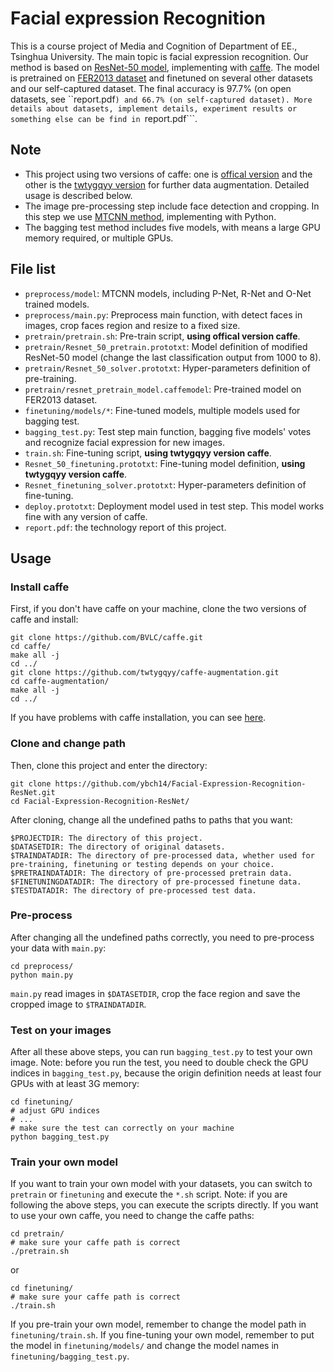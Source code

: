 # Facial expression Recognition

This is a course project of Media and Cognition of Department of EE., Tsinghua University. The main topic is facial expression recognition. Our method is based on [ResNet-50 model](https://github.com/KaimingHe/deep-residual-networks), implementing with [caffe](https://github.com/BVLC/caffe). The model is pretrained on [FER2013 dataset](https://www.kaggle.com/c/challenges-in-representation-learning-facial-expression-recognition-challenge/data) and finetuned on several other datasets and our self-captured dataset. The final accuracy is 97.7% (on open datasets, see ``report.pdf```) and 66.7% (on self-captured dataset). More details about datasets, implement details, experiment results or something else can be find in ```report.pdf```. 

## Note

- This project using two versions of caffe: one is [offical version](https://github.com/BVLC/caffe) and the other is the [twtygqyy version](https://github.com/twtygqyy/caffe-augmentation) for further data augmentation. Detailed usage is described below.
- The image pre-processing step include face detection and cropping. In this step we use [MTCNN method](https://github.com/ybch14/MTCNN_face_detection_alignment), implementing with Python.
- The bagging test method includes five models, with means a large GPU memory required, or multiple GPUs.

## File list

- ```preprocess/model```: MTCNN models, including P-Net, R-Net and O-Net trained models.
- ```preprocess/main.py```: Preprocess main function, with detect faces in images, crop faces region and resize to a fixed size.
- ```pretrain/pretrain.sh```: Pre-train script, **using offical version caffe**.
- ```pretrain/Resnet_50_pretrain.prototxt```: Model definition of modified ResNet-50 model (change the last classification output from 1000 to 8).
- ```pretrain/Resnet_50_solver.prototxt```: Hyper-parameters definition of pre-training.
- ```pretrain/resnet_pretrain_model.caffemodel```: Pre-trained model on FER2013 dataset.
- ```finetuning/models/*```: Fine-tuned models, multiple models used for bagging test.
- ```bagging_test.py```: Test step main function, bagging five models' votes and recognize facial expression for new images.
- ```train.sh```: Fine-tuning script, **using twtygqyy version caffe**.
- ```Resnet_50_finetuning.prototxt```: Fine-tuning model definition, **using twtygqyy version caffe**.
- ```Resnet_finetuning_solver.prototxt```: Hyper-parameters definition of fine-tuning.
- ```deploy.prototxt```: Deployment model used in test step. This model works fine with any version of caffe.
- ```report.pdf```: the technology report of this project.

## Usage

### Install caffe

First, if you don't have caffe on your machine, clone the two versions of caffe and install:

```
git clone https://github.com/BVLC/caffe.git
cd caffe/
make all -j
cd ../
git clone https://github.com/twtygqyy/caffe-augmentation.git
cd caffe-augmentation/
make all -j
cd ../
```

If you have problems with caffe installation, you can see [here](http://caffe.berkeleyvision.org/installation.html).

### Clone and change path

Then, clone this project and enter the directory:

```
git clone https://github.com/ybch14/Facial-Expression-Recognition-ResNet.git
cd Facial-Expression-Recognition-ResNet/
```

After cloning, change all the undefined paths to paths that you want:

```
$PROJECTDIR: The directory of this project.
$DATASETDIR: The directory of original datasets.
$TRAINDATADIR: The directory of pre-processed data, whether used for pre-training, finetuning or testing depends on your choice.
$PRETRAINDATADIR: The directory of pre-processed pretrain data.
$FINETUNINGDATADIR: The directory of pre-processed finetune data.
$TESTDATADIR: The directory of pre-processed test data.
```

### Pre-process

After changing all the undefined paths correctly, you need to pre-process your data with ```main.py```:

```
cd preprocess/
python main.py
```

```main.py``` read images in ```$DATASETDIR```, crop the face region and save the cropped image to ```$TRAINDATADIR```. 

### Test on your images

After all these above steps, you can run ```bagging_test.py``` to test your own image. Note: before you run the test, you need to double check the GPU indices in ```bagging_test.py```, because the origin definition needs at least four GPUs with at least 3G memory:

```
cd finetuning/
# adjust GPU indices
# ...
# make sure the test can correctly on your machine
python bagging_test.py
```

### Train your own model 

If you want to train your own model with your datasets, you can switch to ```pretrain``` or ```finetuning``` and execute the ```*.sh``` script. Note: if you are following the above steps, you can execute the scripts directly. If you want to use your own caffe, you need to change the caffe paths:

```
cd pretrain/
# make sure your caffe path is correct
./pretrain.sh
```

or

```
cd finetuning/
# make sure your caffe path is correct
./train.sh
```

If you pre-train your own model, remember to change the model path in ```finetuning/train.sh```. If you fine-tuning your own model, remember to put the model in ```finetuning/models/``` and change the model names in ```finetuning/bagging_test.py```.